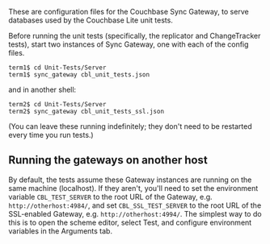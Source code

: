 These are configuration files for the Couchbase Sync Gateway, to serve databases used by the Couchbase Lite unit tests.

Before running the unit tests (specifically, the replicator and ChangeTracker tests), start two instances of Sync Gateway, one with each of the config files.

    term1$ cd Unit-Tests/Server
    term1$ sync_gateway cbl_unit_tests.json

and in another shell:

    term2$ cd Unit-Tests/Server
    term2$ sync_gateway cbl_unit_tests_ssl.json

(You can leave these running indefinitely; they don't need to be restarted every time you run tests.)

## Running the gateways on another host

By default, the tests assume these Gateway instances are running on the same machine (localhost). If they aren't, you'll need to set the environment variable `CBL_TEST_SERVER` to the root URL of the Gateway, e.g. `http://otherhost:4984/`, and set `CBL_SSL_TEST_SERVER` to the root URL of the SSL-enabled Gateway, e.g. `http://otherhost:4994/`. The simplest way to do this is to open the scheme editor, select Test, and configure environment variables in the Arguments tab.
